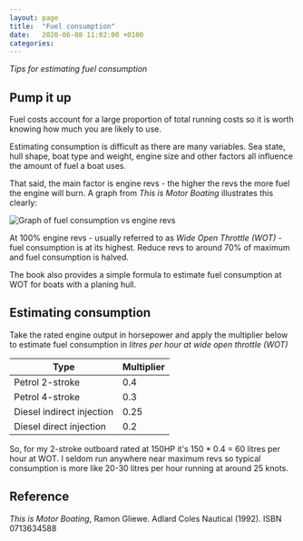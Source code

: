 ```yaml
---
layout: page
title:  "Fuel consumption"
date:   2020-06-08 11:02:00 +0100
categories:
---
```

*Tips for estimating fuel consumption*

## Pump it up
Fuel costs account for a large proportion of total running costs so it is worth knowing how much you are likely to use.

Estimating consumption is difficult as there are many variables. Sea state, hull shape, boat type and weight, engine size and other factors all influence the amount of fuel a boat uses.

That said, the main factor is engine revs - the higher the revs the more fuel the engine will burn. A graph from *This is Motor Boating* illustrates this clearly:

![Graph of fuel consumption vs engine revs]({{site.baseurl}}/images/fuel.jpg)

At 100% engine revs - usually referred to as *Wide Open Throttle (WOT)* - fuel consumption is at its highest. Reduce revs to around 70% of maximum and fuel consumption is halved.

The book also provides a simple formula to estimate fuel consumption at WOT for boats with a planing hull.

## Estimating consumption
Take the rated engine output in horsepower and apply the multiplier below to estimate fuel consumption in *litres per hour at wide open throttle (WOT)*

| Type | Multiplier |
| ----- | ----- |
| Petrol 2-stroke | 0.4 |
| Petrol 4-stroke | 0.3 |
| Diesel indirect injection | 0.25 |
| Diesel direct injection | 0.2 |


So, for my 2-stroke outboard rated at 150HP it's 150 * 0.4 = 60 litres per hour at WOT. I seldom run anywhere near maximum revs so typical consumption is more like 20-30 litres per hour running at around 25 knots.

## Reference
*This is Motor Boating*, Ramon Gliewe. Adlard Coles Nautical (1992). ISBN 0713634588
